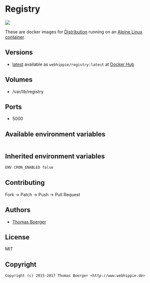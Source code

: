 # Registry

[![](https://images.microbadger.com/badges/image/webhippie/registry.svg)](https://microbadger.com/images/webhippie/registry "Get your own image badge on microbadger.com")

These are docker images for [Distribution](https://github.com/docker/distribution) running on an [Alpine Linux container](https://registry.hub.docker.com/u/webhippie/alpine/).


## Versions

* [latest](https://github.com/dockhippie/registry/tree/master) available as ```webhippie/registry:latest``` at [Docker Hub](https://registry.hub.docker.com/u/webhippie/registry/)


## Volumes

* /var/lib/registry


## Ports

* 5000


## Available environment variables

```bash
```


## Inherited environment variables

```bash
ENV CRON_ENABLED false
```


## Contributing

Fork -> Patch -> Push -> Pull Request


## Authors

* [Thomas Boerger](https://github.com/tboerger)


## License

MIT


## Copyright

```
Copyright (c) 2015-2017 Thomas Boerger <http://www.webhippie.de>
```
